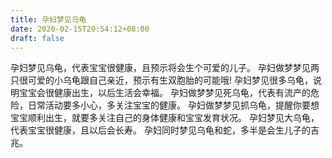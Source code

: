 ```yaml
---
title: 孕妇梦见乌龟
date: 2020-02-15T20:54:12+08:00
draft: false
---
```


孕妇梦见乌龟，代表宝宝很健康，且预示将会生个可爱的儿子。
孕妇做梦梦见两只很可爱的小乌龟跟自己亲近，预示有生双胞胎的可能哦!
孕妇梦见很多乌龟，说明宝宝会很健康出生，以后生活会幸福。
孕妇做梦梦见死乌龟，代表有流产的危险，日常活动要多小心，多关注宝宝的健康。
孕妇做梦梦见抓乌龟，提醒你要想宝宝顺利出生，就要多关注自己的身体健康和宝宝发育状况。
孕妇梦见大乌龟，代表宝宝很健康，且以后会长寿。
孕妇同时梦见乌龟和蛇，多半是会生儿子的吉兆。
